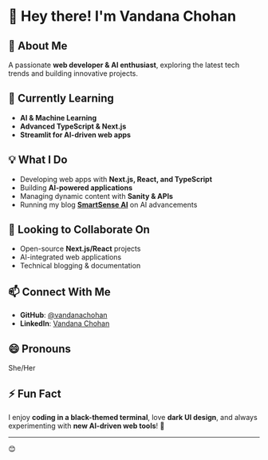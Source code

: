 
# 👋 Hey there! I'm Vandana Chohan  

## 👀 About Me  
A passionate **web developer & AI enthusiast**, exploring the latest tech trends and building innovative projects.  

## 🌱 Currently Learning  
- **AI & Machine Learning**  
- **Advanced TypeScript & Next.js**  
- **Streamlit for AI-driven web apps**  

## 💡 What I Do  
- Developing web apps with **Next.js, React, and TypeScript**  
- Building **AI-powered applications**  
- Managing dynamic content with **Sanity & APIs**  
- Running my blog **[SmartSense AI](#)** on AI advancements  

## 💞️ Looking to Collaborate On  
- Open-source **Next.js/React** projects  
- AI-integrated web applications  
- Technical blogging & documentation  

## 📫 Connect With Me  
- **GitHub**: [@vandanachohan](https://github.com/vandanachohan)  
- **LinkedIn**: [Vandana Chohan](https://www.linkedin.com/in/vandana-chohan-0880962b7/)  

## 😄 Pronouns  
She/Her  

## ⚡ Fun Fact  
I enjoy **coding in a black-themed terminal**, love **dark UI design**, and always experimenting with **new AI-driven web tools**! 🚀  

---  
 😊

